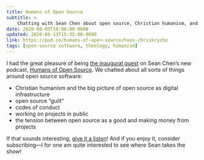 ```yaml
---
title: Humans of Open Source
subtitle: >
    Chatting with Sean Chen about open source, Christian humanism, and working in public.
date: 2020-08-03T10:00:00-0600
updated: 2020-08-13T15:32:00-0600
link: https://pod.co/humans-of-open-source/hoos-chriskrycho
tags: [open-source software, theology, humanism]
---
```


I had the great pleasure of being [the inaugural guest]({{link}}) on Sean Chen’s new podcast, [Humans of Open Source][podcast]. We chatted about all sorts of things around open source software:

- Christian humanism and the big picture of open source as digital infrastructure
- open source “guilt”
- codes of conduct
- working on projects in public
- the tension between open source as a good and making money from projects

If that sounds interesting, [give it a listen]({{link}})! And if you enjoy it, consider subscribing—I for one am quite interested to see where Sean takes the show!

[podcast]: https://pod.co/humans-of-open-source
